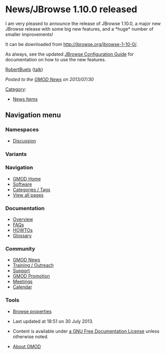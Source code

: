 



<span id="top"></span>




# <span dir="auto">News/JBrowse 1.10.0 released</span>









I am very pleased to announce the release of JBrowse 1.10.0, a major new
JBrowse release with some big new features, and a \*huge\* number of
smaller improvements!

It can be downloaded from
<a href="http://jbrowse.org/jbrowse-1-10-0/" class="external free"
rel="nofollow">http://jbrowse.org/jbrowse-1-10-0/</a>.

As always, see the updated [JBrowse Configuration
Guide](../JBrowse_Configuration_Guide "JBrowse Configuration Guide") for
documentation on how to use the new features.

[RobertBuels](../User%3ARobertBuels "User%3ARobertBuels")
([talk](../User_talk%3ARobertBuels "User talk:RobertBuels"))

  



*Posted to the [GMOD News](../GMOD_News "GMOD News") on 2013/07/30*






[Category](../Special%3ACategories "Special%3ACategories"):

- [News Items](../Category%3ANews_Items "Category%3ANews Items")






## Navigation menu



### Namespaces


- <span id="ca-talk"><a
  href="http://gmod.org/mediawiki/index.php?title=Talk:News/JBrowse_1.10.0_released&amp;action=edit&amp;redlink=1"
  accesskey="t"
  title="Discussion about the content page [t]">Discussion</a></span>


### 

### Variants[](#)








<a href="../Main_Page"
style="background-image: url(../../images/GMOD-cogs.png);"
title="Visit the main page"></a>


### Navigation



- <span id="n-GMOD-Home">[GMOD Home](../Main_Page)</span>
- <span id="n-Software">[Software](../GMOD_Components)</span>
- <span id="n-Categories-.2F-Tags">[Categories /
  Tags](../Categories)</span>
- <span id="n-View-all-pages">[View all
  pages](../Special:AllPages)</span>




### Documentation



- <span id="n-Overview">[Overview](../Overview)</span>
- <span id="n-FAQs">[FAQs](../Category%3AFAQ)</span>
- <span id="n-HOWTOs">[HOWTOs](../Category%3AHOWTO)</span>
- <span id="n-Glossary">[Glossary](../Glossary)</span>




### Community



- <span id="n-GMOD-News">[GMOD News](../GMOD_News)</span>
- <span id="n-Training-.2F-Outreach">[Training /
  Outreach](../Training_and_Outreach)</span>
- <span id="n-Support">[Support](../Support)</span>
- <span id="n-GMOD-Promotion">[GMOD Promotion](../GMOD_Promotion)</span>
- <span id="n-Meetings">[Meetings](../Meetings)</span>
- <span id="n-Calendar">[Calendar](../Calendar)</span>




### Tools

- <span id="t-smwbrowselink"><a href="../Special%3ABrowse/News-2FJBrowse_1.10.0_released"
  rel="smw-browse">Browse properties</a></span>



- <span id="footer-info-lastmod">Last updated at 18:51 on 30 July
  2013.</span>
<!-- - <span id="footer-info-viewcount">11,504 page views.</span> -->
- <span id="footer-info-copyright">Content is available under
  <a href="http://www.gnu.org/licenses/fdl-1.3.html" class="external"
  rel="nofollow">a GNU Free Documentation License</a> unless otherwise
  noted.</span>

<!-- -->

- <span id="footer-places-about">[About
  GMOD](../GMOD%3AAbout "GMOD%3AAbout")</span>

<!-- -->




